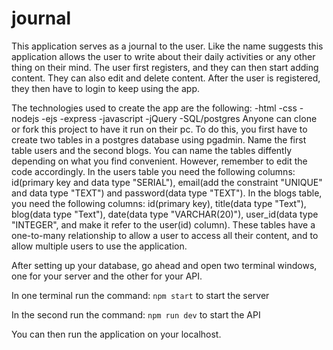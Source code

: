 # journal
This application serves as a journal to the user. Like the name suggests this application allows the user to write about their daily activities or any other thing on their mind. The user first registers, and they can then start adding content. They can also edit and delete content. After the user is registered, they then have to login to keep using the app. 

The technologies used to create the app are the following:
    -html
    -css
    -nodejs
    -ejs
    -express
    -javascript
    -jQuery
    -SQL/postgres
Anyone can clone or fork this project to have it run on their pc. To do this, you first have to create two tables in a postgres database using pgadmin. Name the first table users and the second blogs. You can name the tables diffently depending on what you find convenient. However, remember to edit the code accordingly. In the users table you need the following columns: id(primary key and data type "SERIAL"), email(add the constraint "UNIQUE" and data type "TEXT") and password(data type "TEXT"). In the blogs table, you need the following columns: id(primary key), title(data type "Text"), blog(data type "Text"), date(data type "VARCHAR(20)"), user_id(data type "INTEGER", and make it refer to the user(id) column). These tables have a one-to-many relationship to allow a user to access all their content, and to allow multiple users to use the application.

After setting up your database, go ahead and open two terminal windows, one for your server and the other for your API. 

In one terminal run the command:
`npm start`
to start the server

In the second run the command:
`npm run dev` 
to start the API

You can then run the application on your localhost.


